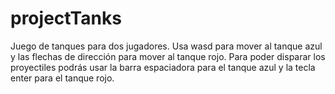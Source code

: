 # projectTanks
Juego de tanques para dos jugadores. Usa wasd para mover al tanque azul y las flechas de dirección para mover al tanque rojo. Para poder disparar los proyectiles podrás usar la barra espaciadora para el tanque azul y la tecla enter para el tanque rojo.
